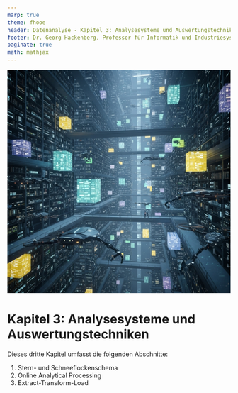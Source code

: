 ```yaml
---
marp: true
theme: fhooe
header: Datenanalyse - Kapitel 3: Analysesysteme und Auswertungstechniken
footer: Dr. Georg Hackenberg, Professor für Informatik und Industriesysteme
paginate: true
math: mathjax
---
```


![bg right](./Titelbild.png)

# Kapitel 3: Analysesysteme und Auswertungstechniken

Dieses dritte Kapitel umfasst die folgenden Abschnitte:

1. Stern- und Schneeflockenschema
1. Online Analytical Processing
1. Extract-Transform-Load
